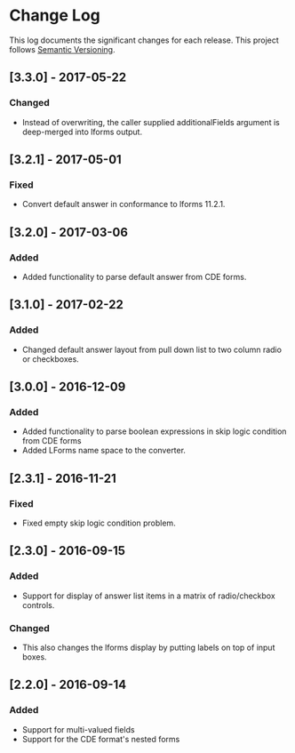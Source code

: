 # Change Log

This log documents the significant changes for each release.
This project follows [Semantic Versioning](http://semver.org/).

## [3.3.0] - 2017-05-22
### Changed
- Instead of overwriting, the caller supplied additionalFields argument is deep-merged into lforms output.

## [3.2.1] - 2017-05-01
### Fixed
- Convert default answer in conformance to lforms 11.2.1.

## [3.2.0] - 2017-03-06
### Added
- Added functionality to parse default answer from CDE forms.

## [3.1.0] - 2017-02-22
### Added
- Changed default answer layout from pull down list to two column radio or checkboxes.

## [3.0.0] - 2016-12-09
### Added
- Added functionality to parse boolean expressions in skip logic condition from CDE forms
- Added LForms name space to the converter.

## [2.3.1] - 2016-11-21
### Fixed
- Fixed empty skip logic condition problem.

## [2.3.0] - 2016-09-15
### Added
- Support for display of answer list items in a matrix of radio/checkbox controls.

### Changed
- This also changes the lforms display by putting labels on top of input boxes.

## [2.2.0] - 2016-09-14
### Added
- Support for multi-valued fields
- Support for the CDE format's nested forms

